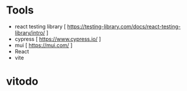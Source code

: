# Tools

- react testing library [ https://testing-library.com/docs/react-testing-library/intro/ ]
- cypress [ https://www.cypress.io/ ]
- mui [ https://mui.com/ ]
- React
- vite
# vitodo
